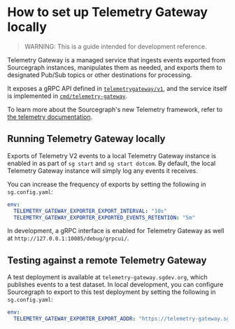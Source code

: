 # How to set up Telemetry Gateway locally

> WARNING: This is a guide intended for development reference.

Telemetry Gateway is a managed service that ingests events exported from Sourcegraph instances, manipulates them as needed, and exports them to designated Pub/Sub topics or other destinations for processing.

It exposes a gRPC API defined in [`telemetrygateway/v1`](https://github.com/sourcegraph/sourcegraph/tree/main/internal/telemetrygateway/v1), and the service itself is implemented in [`cmd/telemetry-gateway`](https://github.com/sourcegraph/sourcegraph/tree/main/cmd/telemetry-gateway).

To learn more about the Sourcegraph's new Telemetry framework, refer to [the telemetry documentation](../background-information/telemetry/index.md).

## Running Telemetry Gateway locally

Exports of Telemetry V2 events to a local Telemetry Gateway instance is enabled in as part of `sg start` and `sg start dotcom`.
By default, the local Telemetry Gateway instance will simply log any events it receives.

You can increase the frequency of exports by setting the following in `sg.config.yaml`:

```yaml
env:
  TELEMETRY_GATEWAY_EXPORTER_EXPORT_INTERVAL: "10s"
  TELEMETRY_GATEWAY_EXPORTER_EXPORTED_EVENTS_RETENTION: "5m"
```

In development, a gRPC interface is enabled for Telemetry Gateway as well at `http://127.0.0.1:10085/debug/grpcui/`.

## Testing against a remote Telemetry Gateway

A test deployment is available at `telemetry-gateway.sgdev.org`, which publishes events to a test dataset.
In local development, you can configure Sourcegraph to export to this test deployment by setting the following in `sg.config.yaml`:

```yaml
env:
  TELEMETRY_GATEWAY_EXPORTER_EXPORT_ADDR: "https://telemetry-gateway.sgdev.org:443"
```
